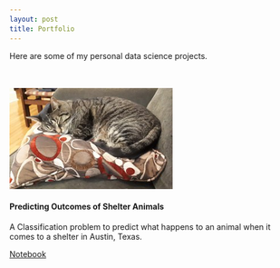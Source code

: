 ```yaml
---
layout: post
title: Portfolio
---
```


Here are some of my personal data science projects.

<br/>
<br/>

<div class="card-deck">
	<div class="card">
  		<img class="card-img-top" src="/assets/kaggle_shelter2.jpg" alt="Kaggle Shelter Animal Outcomes">
  		<div class="card-block">
    		<h4 class="card-title">Predicting Outcomes of Shelter Animals</h4>
    		<p class="card-text">A Classification problem to predict what happens to an animal
         when it comes to a shelter in Austin, Texas.</p>
  		</div>
      <div class='card-buttons'>
        <a href="/portfolio/kaggle_animal_shelter">Notebook</a>
      </div>
	</div>
</div>
